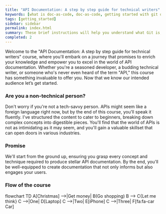 ```yaml
---
title: "API Documentation: A step by step guide for technical writers"
keywords: [what is doc-as-code, doc-as-code, getting started with git on windows, getting started with git command line, getting started with git bash, getting started with git and github, getting started with git and gitlab]
tags: [getting_started]
sidebar: sidebar
permalink: index.html
summary: These brief instructions will help you understand what Git is, what is doc-as-code, why technical writers might use it, and how you can quickly get started with Git.
completed: 2
---
```


Welcome to the "API Documentation: A step by step guide for technical writers" course, where you'll embark on a journey that promises to enrich your knowledge and empower you to excel in the world of API documentation. Whether you're a seasoned developer, a budding technical writer, or someone who's never even heard of the term "API," this course has something invaluable to offer you.
Now that we know our intended audience let’s get started.

### Are you a non-technical person?
Don't worry if you're not a tech-savvy person. APIs might seem like a foreign language right now, but by the end of this course, you'll speak it fluently. I've structured the content to cater to beginners, breaking down complex concepts into digestible pieces. You'll find that the world of APIs is not as intimidating as it may seem, and you'll gain a valuable skillset that can open doors in various industries.

### Promise
We'll start from the ground up, ensuring you grasp every concept and technique required to produce stellar API documentation. By the end, you'll be well-equipped to create documentation that not only informs but also engages your users.

### Flow of the course

<div class="mermaid">
flowchart TD
    A[Christmas] -->|Get money| B(Go shopping)
    B --> C{Let me think}
    C -->|One| D[Laptop]
    C -->|Two| E[iPhone]
    C -->|Three| F[fa:fa-car Car]   
</div>